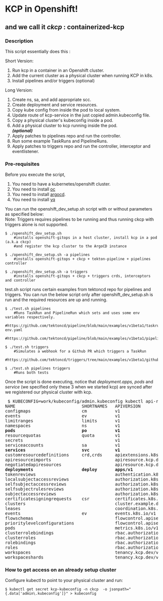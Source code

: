 

# KCP in Openshift!
## and we call it _ckcp_ : containerized-kcp

###
### Description

This script essentially does this :  

Short Version:
1. Run kcp in a container in an Openshift cluster.
2. Add the current cluster as a physical cluster when running KCP in k8s.
3. Install pipelines and/or triggers (optional)

Long Version:
1. Create ns, sa, and add appropriate scc.
2. Create deployment and service resources.
3. Copy kube config from inside the pod to local system.
4. Update route of kcp-service in the just copied admin.kubeconfig file.
5. Copy a physical cluster's kubeconfig inside a pod.
6. Add a physical cluster to kcp running inside the pod.  
   ***(optional)***
7. Apply patches to pipelines repo and run the controller.
8. Run some example TaskRuns and PipelineRuns.
9. Apply patches to triggers repo and run the controller, interceptor and eventlistener.

### Pre-requisites
Before you execute the script, 

1. You need to have a kubernetes/openshift cluster.
3. You need to install [oc](https://docs.openshift.com/container-platform/4.9/cli_reference/openshift_cli/getting-started-cli.html)
4. You need to install [argocd](https://argo-cd.readthedocs.io/en/stable/cli_installation/).
5. You need to install [yq](https://mikefarah.gitbook.io/yq/#install)

You can run the openshift_dev_setup.sh script with or without parameters as specified below:  
Note: Triggers requires pipelines to be running and thus running ckcp with triggers alone is not supported.

```
$ ./openshift_dev_setup.sh
    #installs openshift-gitops in a host cluster, install kcp in a pod (a.k.a ckcp)
    #and register the kcp cluster to the ArgoCD instance

$ ./openshift_dev_setup.sh -a pipelines
    #installs openshift-gitops + ckcp + tekton-pipeline + pipelines controller

$ ./openshift_dev_setup.sh -a triggers
    #installs openshift-gitops + ckcp + triggers crds, interceptors and controller 
```
test.sh script runs certain examples from tektoncd repo for pipelines and triggers. You can run the below script only after openshift_dev_setup.sh is run and the required resources are up and running. 

```
$ ./test.sh pipelines
    #Runs TaskRun and PipelineRun which sets and uses some env variables respectively.
    #https://github.com/tektoncd/pipeline/blob/main/examples/v1beta1/taskruns/custom-env.yaml
    #https://github.com/tektoncd/pipeline/blob/main/examples/v1beta1/pipelineruns/using_context_variables.yaml

$ ./test.sh triggers
    #Simulates a webhook for a Github PR which triggers a TaskRun
    #https://github.com/tektoncd/triggers/tree/main/examples/v1beta1/github

$ ./test.sh pipelines triggers
    #Runs both tests
```

Once the script is done executing, notice that _deployment.apps, pods_ and _service_ (we specified only these 3 when we started kcp) are synced after we registered our physical cluster with kcp.

<pre>
 $ KUBECONFIG=work/kubeconfig/admin.kubeconfig kubectl api-resources
NAME                          SHORTNAMES   APIVERSION                             NAMESPACED   KIND
configmaps                    cm           v1                                     true         ConfigMap
events                        ev           v1                                     true         Event
limitranges                   limits       v1                                     true         LimitRange
namespaces                    ns           v1                                     false        Namespace
<b>pods                          po           v1                                     true         Pod</b>
resourcequotas                quota        v1                                     true         ResourceQuota
secrets                                    v1                                     true         Secret
serviceaccounts               sa           v1                                     true         ServiceAccount
<b>services                      svc          v1                                     true         Service</b>
customresourcedefinitions     crd,crds     apiextensions.k8s.io/v1                false        CustomResourceDefinition
apiresourceimports                         apiresource.kcp.dev/v1alpha1           false        APIResourceImport
negotiatedapiresources                     apiresource.kcp.dev/v1alpha1           false        NegotiatedAPIResource
<b>deployments                   deploy       apps/v1                                true         Deployment</b>
tokenreviews                               authentication.k8s.io/v1               false        TokenReview
localsubjectaccessreviews                  authorization.k8s.io/v1                true         LocalSubjectAccessReview
selfsubjectaccessreviews                   authorization.k8s.io/v1                false        SelfSubjectAccessReview
selfsubjectrulesreviews                    authorization.k8s.io/v1                false        SelfSubjectRulesReview
subjectaccessreviews                       authorization.k8s.io/v1                false        SubjectAccessReview
certificatesigningrequests    csr          certificates.k8s.io/v1                 false        CertificateSigningRequest
clusters                                   cluster.example.dev/v1alpha1           false        Cluster
leases                                     coordination.k8s.io/v1                 true         Lease
events                        ev           events.k8s.io/v1                       true         Event
flowschemas                                flowcontrol.apiserver.k8s.io/v1beta1   false        FlowSchema
prioritylevelconfigurations                flowcontrol.apiserver.k8s.io/v1beta1   false        PriorityLevelConfiguration
pods                                       metrics.k8s.io/v1beta1                 true         PodMetrics
clusterrolebindings                        rbac.authorization.k8s.io/v1           false        ClusterRoleBinding
clusterroles                               rbac.authorization.k8s.io/v1           false        ClusterRole
rolebindings                               rbac.authorization.k8s.io/v1           true         RoleBinding
roles                                      rbac.authorization.k8s.io/v1           true         Role
workspaces                                 tenancy.kcp.dev/v1alpha1               false        Workspace
workspaceshards                            tenancy.kcp.dev/v1alpha1               false        WorkspaceShard
</pre>

### How to get access on an already setup cluster

Configure kubectl to point to your physical cluster and run:

```
$ kubectl get secret kcp-kubeconfig -n ckcp  -o jsonpath="{.data['admin\.kubeconfig']}" > kubeconfig
```
